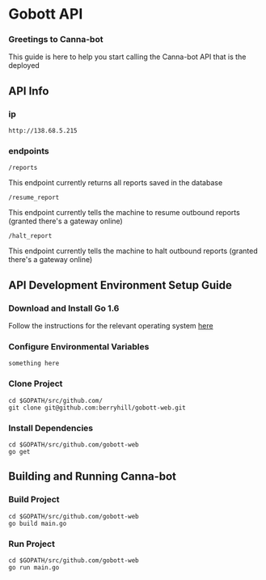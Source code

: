 # Gobott API

### Greetings to Canna-bot

This guide is here to help you start calling the Canna-bot API that is the deployed


## API Info
### ip
```
http://138.68.5.215
```

### endpoints
```
/reports
```
This endpoint currently returns all reports saved in the database
```
/resume_report
```
This endpoint currently tells the machine to resume outbound reports (granted there's a gateway online)
```
/halt_report
```
This endpoint currently tells the machine to halt outbound reports (granted there's a gateway online)


## API Development Environment Setup Guide
### Download and Install Go 1.6
Follow the instructions for the relevant operating system [here](https://golang.org/dl/)

### Configure Environmental Variables
```
something here
```

### Clone Project
```
cd $GOPATH/src/github.com/
git clone git@github.com:berryhill/gobott-web.git
```

### Install Dependencies
```
cd $GOPATH/src/github.com/gobott-web
go get
```

## Building and Running Canna-bot
### Build Project
```
cd $GOPATH/src/github.com/gobott-web
go build main.go
```

### Run Project
```
cd $GOPATH/src/github.com/gobott-web
go run main.go
```
